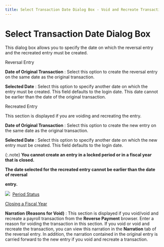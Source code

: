 ```yaml
---
title: Select Transaction Date Dialog Box - Void and Recreate Transactions
---
```


# Select Transaction Date Dialog Box


This dialog box allows you to specify the date on which the reversal  entry and the recreated entry must be created.


Reversal Entry


**Date of Original Transaction**
: Select this option to create the reversal entry  on the same date as the original transaction.


**Selected Date**
: Select this option to specify another date on which  the entry must be created. This field defaults to the login date. This  date cannot be earlier than the date of the original transaction.


Recreated Entry


This section is displayed if you are voiding and recreating the entry.


**Date of Original Transaction**
: Select this option to create the new entry on the  same date as the original transaction.


**Selected Date**
: Select this option to specify another date on which  the new entry must be created. This field defaults to the login date.


{:.note}
**You cannot create an entry in a locked period  or in a fiscal year that is closed.**


**The date selected for the recreated entry  cannot be earlier than the date of reversal**


**entry.**


![]({{site.acc_baseurl}}/img/lens.gif)  [Period  Status]({{site.sc_chm}}/options/acc-info/fiscal-year-and-periods/periods_status.html)


[Closing a Fiscal  Year]({{site.acc_baseurl}}/year-end-closing/year_end_closing.html)


**Narration (Reasons for Void)**
: This section is displayed if you void/void and recreate  a payroll transaction from the **Reverse 
 Payment** browser. Enter a reason for voiding the transaction  in this section. If you void or void and recreate the transaction, you  can view this narration in the **Narration**  tab of the reversal entry. In addition, the narration contained in the  original entry is carried forward to the new entry if you void and recreate  a transaction.

